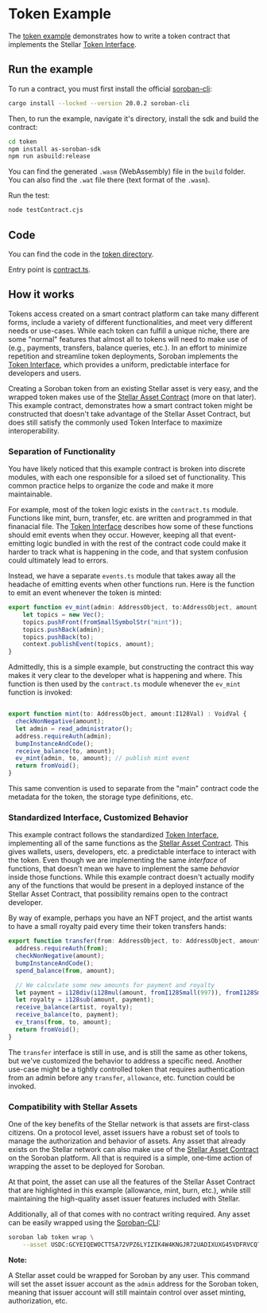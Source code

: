 # Token Example

The [token example](https://github.com/Soneso/as-soroban-examples/tree/main/token) demonstrates how to write a token contract that implements the Stellar [Token Interface](https://soroban.stellar.org/docs/reference/interfaces/token-interface).

## Run the example

To run a contract, you must first install the official [soroban-cli](https://soroban.stellar.org/docs/getting-started/setup):

```sh
cargo install --locked --version 20.0.2 soroban-cli
```

Then, to run the example, navigate it's directory, install the sdk and build the contract:

```sh
cd token
npm install as-soroban-sdk
npm run asbuild:release
```

You can find the generated `.wasm` (WebAssembly) file in the ```build``` folder. You can also find the `.wat` file there (text format of the `.wasm`).

Run the test:

```sh
node testContract.cjs
```

## Code
You can find the code in the [token directory](https://github.com/Soneso/as-soroban-examples/tree/main/token).

Entry point is [contract.ts](https://github.com/Soneso/as-soroban-examples/tree/main/token/assembly/contract.ts).

## How it works

Tokens access created on a smart contract platform can take many different forms, include a variety of different functionalities, and meet very different needs or use-cases. While each token can fulfill a unique niche, there are some "normal" features that almost all to tokens will need to make use of (e.g., payments, transfers, balance queries, etc.). In an effort to minimize repetition and streamline token deployments, Soroban implements the [Token Interface](https://soroban.stellar.org/docs/reference/interfaces/token-interface), which provides a uniform, predictable interface for developers and users.

Creating a Soroban token from an existing Stellar asset is very easy, and the wrapped token makes use of the [Stellar Asset Contract](https://soroban.stellar.org/docs/advanced-tutorials/stellar-asset-contract) (more on that later). This example contract, demonstrates how a smart contract token might be constructed that doesn't take advantage of the Stellar Asset Contract, but does still satisfy the commonly used Token Interface to maximize interoperability.

### Separation of Functionality

You have likely noticed that this example contract is broken into discrete modules, with each one responsible for a siloed set of functionality. This common practice helps to organize the code and make it more maintainable.

For example, most of the token logic exists in the `contract.ts` module. Functions like mint, burn, transfer, etc. are written and programmed in that finanacial file. The [Token Interface](https://soroban.stellar.org/docs/reference/interfaces/token-interface) describes how some of these functions should emit events when they occur. However, keeping all that event-emitting logic bundled in with the rest of the contract code could make it harder to track what is happening in the code, and that system confusion could ultimately lead to errors.

Instead, we have a separate `events.ts` module that takes away all the headache of emitting events when other functions run. Here is the function to emit an event whenever the token is minted:

```typescript
export function ev_mint(admin: AddressObject, to:AddressObject, amount: I128Val): void {
    let topics = new Vec();
    topics.pushFront(fromSmallSymbolStr("mint"));
    topics.pushBack(admin);
    topics.pushBack(to);
    context.publishEvent(topics, amount);
}
```

Admittedly, this is a simple example, but constructing the contract this way makes it very clear to the developer what is happening and where. This function is then used by the `contract.ts` module whenever the `ev_mint` function is invoked:

```typescript

export function mint(to: AddressObject, amount:I128Val) : VoidVal {
  checkNonNegative(amount);
  let admin = read_administrator();
  address.requireAuth(admin);
  bumpInstanceAndCode();
  receive_balance(to, amount);
  ev_mint(admin, to, amount); // publish mint event
  return fromVoid();
}
```

This same convention is used to separate from the "main" contract code the metadata for the token, the storage type definitions, etc.

### Standardized Interface, Customized Behavior

This example contract follows the standardized [Token Interface](https://soroban.stellar.org/docs/reference/interfaces/token-interface), implementing all of the same functions as the [Stellar Asset Contract](https://soroban.stellar.org/docs/advanced-tutorials/stellar-asset-contract). This gives wallets, users, developers, etc. a predictable interface to interact with the token. Even though we are implementing the same *interface* of functions, that doesn't mean we have to implement the same *behavior* inside those functions. While this example contract doesn't actually modify any of the functions that would be present in a deployed instance of the Stellar Asset Contract, that possibility remains open to the contract developer.

By way of example, perhaps you have an NFT project, and the artist wants to have a small royalty paid every time their token transfers hands:

```typescript
export function transfer(from: AddressObject, to: AddressObject, amount:I128Val) : VoidVal {
  address.requireAuth(from);
  checkNonNegative(amount);
  bumpInstanceAndCode();
  spend_balance(from, amount);

  // We calculate some new amounts for payment and royalty
  let payment = i128div(i128mul(amount, fromI128Small(997)), fromI128Small(1000));
  let royalty = i128sub(amount, payment);
  receive_balance(artist, royalty);
  receive_balance(to, payment);
  ev_trans(from, to, amount);
  return fromVoid();
}
```

The `transfer` interface is still in use, and is still the same as other tokens, but we've customized the behavior to address a specific need. Another use-case might be a tightly controlled token that requires authentication from an admin before any `transfer`, `allowance`, etc. function could be invoked.

### Compatibility with Stellar Assets

One of the key benefits of the Stellar network is that assets are first-class citizens. On a protocol level, asset issuers have a robust set of tools to manage the authorization and behavior of assets. Any asset that already exists on the Stellar network can also make use of the [Stellar Asset Contract](https://soroban.stellar.org/docs/advanced-tutorials/stellar-asset-contract) on the Soroban platform. All that is required is a simple, one-time action of wrapping the asset to be deployed for Soroban.

At that point, the asset can use all the features of the Stellar Asset Contract that are highlighted in this example (allowance, mint, burn, etc.), while still maintaining the high-quality asset issuer features included with Stellar.

Additionally, all of that comes with no contract writing required. Any asset can be easily wrapped using the [Soroban-CLI](https://soroban.stellar.org/docs/reference/soroban-cli):

```sh
soroban lab token wrap \
    --asset USDC:GCYEIQEWOCTTSA72VPZ6LYIZIK4W4KNGJR72UADIXUXG45VDFRVCQTYE
```

**Note:**

A Stellar asset could be wrapped for Soroban by any user. This command will set the asset issuer account as the `admin` address for the Soroban token, meaning that issuer account will still maintain control over asset minting, authorization, etc.
